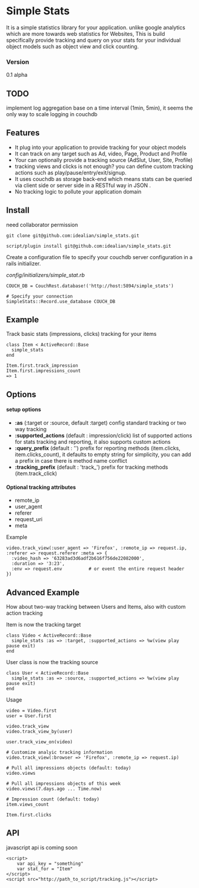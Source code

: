 Simple Stats
===

It is a simple statistics library for your application. unlike google
analytics which are more towards web statistics for Websites, This is build specifically
provide tracking and query on your stats for your individual object models such as 
object view and click counting.

### Version
0.1 alpha

TODO
---
  implement log aggregation base on a time interval (1min, 5min), 
  it seems the only way to scale logging in couchdb

Features
---

 - It plug into your application to provide tracking for your object models
 - It can track on any target such as Ad, video, Page, Product and Profile
 - Your can optionally provide a tracking source (AdSlut, User, Site, Profile)
 - tracking views and clicks is not enough? you can define custom tracking actions
 such as play/pause/entry/exit/signup.
 - It uses couchdb as storage back-end which means stats can be queried via client 
 side or server side in a RESTful way in JSON . 
 - No tracking logic to pollute your application domain 

Install
---
need collaborator permission
  
    git clone git@github.com:idealian/simple_stats.git
  
    script/plugin install git@github.com:idealian/simple_stats.git
    
Create a configuration file to specify your couchdb server configuration in a
 rails initializer.

*config/initializers/simple_stat.rb*

    COUCH_DB = CouchRest.database!('http://host:5894/simple_stats')

    # Specify your connection
    SimpleStats::Record.use_database COUCH_DB

Example
---

Track basic stats (impressions, clicks) tracking for your items

    class Item < ActiveRecord::Base
      simple_stats
    end

    Item.first.track_impression
    Item.first.impressions_count
    => 1

Options
---

#### setup options

- **:as** (:target or :source, default :target)
  config standard tracking or two way tracking
- **:supported_actions** (default : impression/click)
  list of supported actions for stats tracking and reporting, it also supports custom actions
- **:query_prefix** (default : '')
  prefix for reporting methods (item.clicks, item.clicks_count), it defaults to empty string
  for simplicity, you can add a prefix in case there is method name conflict
- **:tracking\_prefix** (default : 'track_')
  prefix for tracking methods (item.track_click)

#### Optional tracking attributes

- remote_ip
- user_agent
- referer
- request_uri
- meta

Example
  
    video.track_view(:user_agent => 'Firefox', :remote_ip => request.ip, :referer => request.referer :meta => {
      :video_hash => '63283ad3d6adf2b616f756de22082000',
      :duration => '3:23',
      :env => request.env          # or event the entire request header
    })


Advanced Example
---

How about two-way tracking between Users and Items, also with custom action tracking

Item is now the tracking target

    class Video < ActiveRecord::Base
      simple_stats :as => :target, :supported_actions => %w(view play pause exit)
    end

User class is now the tracking source

    class User < ActiveRecord::Base
      simple_stats :as => :source, :supported_actions => %w(view play pause exit)
    end

Usage
    
    video = Video.first
    user = User.first
    
    video.track_view
    video.track_view_by(user)
    
    user.track_view_on(video)
    
    # Customize analyic tracking information
    video.track_view(:browser => 'Firefox', :remote_ip => request.ip)

    # Pull all impressions objects (default: today)
    video.views
    
    # Pull all impressions objects of this week
    video.views(7.days.ago ... Time.now)
    
    # Impression count (default: today)
    item.views_count
    
    Item.first.clicks

API
--
javascript api is coming soon

    <script>
        var api_key = "something"
        var stat_for = "Item"
    </script>
    <script src="http://path_to_script/tracking.js"></script>
